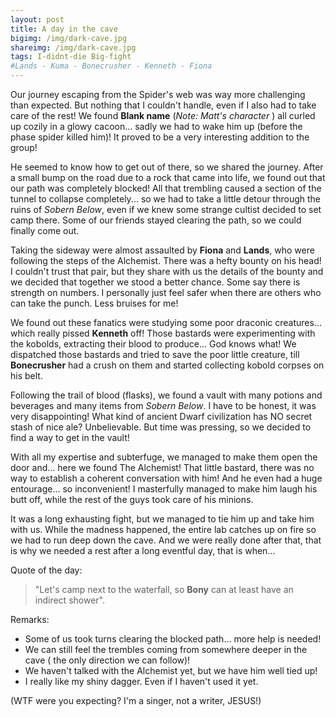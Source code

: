 ```yaml
---
layout: post
title: A day in the cave
bigimg: /img/dark-cave.jpg
shareimg: /img/dark-cave.jpg
tags: I-didnt-die Big-fight
#Lands - Kuma - Bonecrusher - Kenneth - Fiona
---
```


Our journey escaping from the Spider's web was way more challenging than expected. But nothing that I couldn't handle, even if I also had to take care of the rest! We found **Blank name** (_Note: Matt's character_ ) all curled up cozily in a glowy cacoon... sadly we had to wake him up (before the phase spider killed him)! It proved to be a very interesting addition to the group!

He seemed to know how to get out of there, so we shared the journey. After a small bump on the road due to a rock that came into life, we found out that our path was completely blocked! All that trembling caused a section of the tunnel to collapse completely... so we had to take a little detour through the ruins of _Sobern Below_, even if we knew some strange cultist decided to set camp there. Some of our friends stayed clearing the path, so we could finally come out.

Taking the sideway were almost assaulted by **Fiona** and **Lands**, who were following the steps of the Alchemist. There was a hefty bounty on his head! I couldn't trust that pair, but they share with us the details of the bounty and we decided that together we stood a better chance. Some say there is strength on numbers. I personally just feel safer when there are others who can take the punch. Less bruises for me!

We found out these fanatics were studying some poor draconic creatures... which really pissed **Kenneth** off! Those bastards were experimenting with the kobolds, extracting their blood to produce... God knows what! We dispatched those bastards and tried to save the poor little creature, till **Bonecrusher** had a crush on them and started collecting kobold corpses on his belt. 

Following the trail of blood (flasks), we found a vault with many potions and beverages and many items from _Sobern Below_. I have to be honest, it was very disappointing! What kind of ancient Dwarf civilization has NO secret stash of nice ale? Unbelievable. But time was pressing, so we decided to find a way to get in the vault!

With all my expertise and subterfuge, we managed to make them open the door and... here we found The Alchemist! That little bastard, there was no way to establish a coherent conversation with him! And he even had a huge entourage... so inconvenient! I masterfully managed to make him laugh his butt off, while the rest of the guys took care of his minions. 

It was a long exhausting fight, but we managed to tie him up and take him with us. While the madness happened, the entire lab catches up on fire so we had to run deep down the cave. And we were really done after that, that is why we needed a rest after a long eventful day, that is when...

Quote of the day: 
> "Let's camp next to the waterfall, so **Bony** can at least have an indirect shower". 


Remarks:

* Some of us took turns clearing the blocked path... more help is needed!
* We can still feel the trembles coming from somewhere deeper in the cave ( the only direction we can follow)!
* We haven't talked with the Alchemist yet, but we have him well tied up! 
* I really like my shiny dagger. Even if I haven't used it yet.

(WTF were you expecting? I'm a singer, not a writer, JESUS!)

